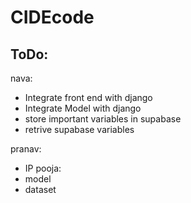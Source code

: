 ﻿# CIDEcode

## ToDo:

nava:
- Integrate front end with django
- Integrate Model with django
- store important variables in supabase
- retrive supabase variables

pranav:
- IP 
pooja:
- model
- dataset
